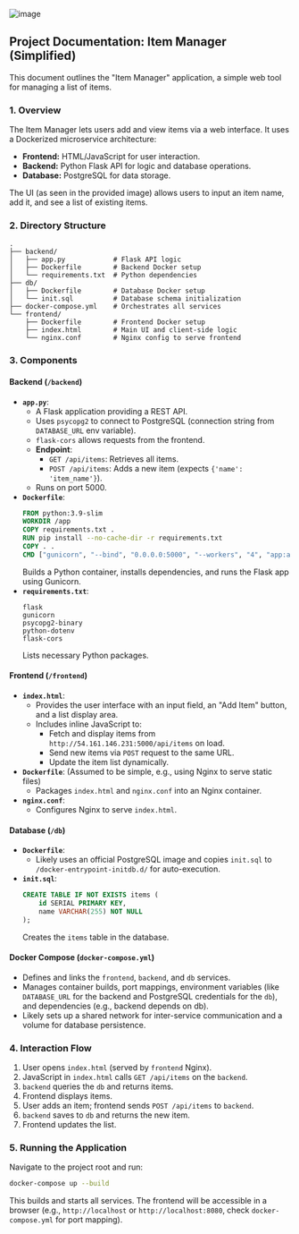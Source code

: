 ![image](https://github.com/user-attachments/assets/b3871c6b-c45f-4edd-90f3-035af5bbf4cc)



## Project Documentation: Item Manager (Simplified)

This document outlines the "Item Manager" application, a simple web tool for managing a list of items.

### 1. Overview

The Item Manager lets users add and view items via a web interface. It uses a Dockerized microservice architecture:

* **Frontend:** HTML/JavaScript for user interaction.
* **Backend:** Python Flask API for logic and database operations.
* **Database:** PostgreSQL for data storage.

The UI (as seen in the provided image) allows users to input an item name, add it, and see a list of existing items.

### 2. Directory Structure

```
.
├── backend/
│   ├── app.py            # Flask API logic
│   ├── Dockerfile        # Backend Docker setup
│   └── requirements.txt  # Python dependencies
├── db/
│   ├── Dockerfile        # Database Docker setup
│   └── init.sql          # Database schema initialization
├── docker-compose.yml    # Orchestrates all services
└── frontend/
    ├── Dockerfile        # Frontend Docker setup
    ├── index.html        # Main UI and client-side logic
    └── nginx.conf        # Nginx config to serve frontend
```

### 3. Components

#### Backend (`/backend`)

* **`app.py`**:
    * A Flask application providing a REST API.
    * Uses `psycopg2` to connect to PostgreSQL (connection string from `DATABASE_URL` env variable).
    * `flask-cors` allows requests from the frontend.
    * **Endpoint**:
        * `GET /api/items`: Retrieves all items.
        * `POST /api/items`: Adds a new item (expects `{'name': 'item_name'}`).
    * Runs on port 5000.
* **`Dockerfile`**:
    ```dockerfile
    FROM python:3.9-slim
    WORKDIR /app
    COPY requirements.txt .
    RUN pip install --no-cache-dir -r requirements.txt
    COPY . .
    CMD ["gunicorn", "--bind", "0.0.0.0:5000", "--workers", "4", "app:app"]
    ```
    Builds a Python container, installs dependencies, and runs the Flask app using Gunicorn.
* **`requirements.txt`**:
    ```
    flask
    gunicorn
    psycopg2-binary
    python-dotenv
    flask-cors
    ```
    Lists necessary Python packages.

#### Frontend (`/frontend`)

* **`index.html`**:
    * Provides the user interface with an input field, an "Add Item" button, and a list display area.
    * Includes inline JavaScript to:
        * Fetch and display items from `http://54.161.146.231:5000/api/items` on load.
        * Send new items via `POST` request to the same URL.
        * Update the item list dynamically.
* **`Dockerfile`**: (Assumed to be simple, e.g., using Nginx to serve static files)
    * Packages `index.html` and `nginx.conf` into an Nginx container.
* **`nginx.conf`**:
    * Configures Nginx to serve `index.html`.

#### Database (`/db`)

* **`Dockerfile`**:
    * Likely uses an official PostgreSQL image and copies `init.sql` to `/docker-entrypoint-initdb.d/` for auto-execution.
* **`init.sql`**:
    ```sql
    CREATE TABLE IF NOT EXISTS items (
        id SERIAL PRIMARY KEY,
        name VARCHAR(255) NOT NULL
    );
    ```
    Creates the `items` table in the database.

#### Docker Compose (`docker-compose.yml`)

* Defines and links the `frontend`, `backend`, and `db` services.
* Manages container builds, port mappings, environment variables (like `DATABASE_URL` for the backend and PostgreSQL credentials for the `db`), and dependencies (e.g., backend depends on db).
* Likely sets up a shared network for inter-service communication and a volume for database persistence.

### 4. Interaction Flow

1.  User opens `index.html` (served by `frontend` Nginx).
2.  JavaScript in `index.html` calls `GET /api/items` on the `backend`.
3.  `backend` queries the `db` and returns items.
4.  Frontend displays items.
5.  User adds an item; frontend sends `POST /api/items` to `backend`.
6.  `backend` saves to `db` and returns the new item.
7.  Frontend updates the list.

### 5. Running the Application

Navigate to the project root and run:

```bash
docker-compose up --build
```

This builds and starts all services. The frontend will be accessible in a browser (e.g., `http://localhost` or `http://localhost:8080`, check `docker-compose.yml` for port mapping).
